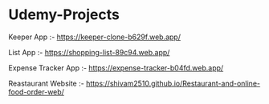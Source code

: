 # Udemy-Projects

Keeper App :- https://keeper-clone-b629f.web.app/



List App :- https://shopping-list-89c94.web.app/



Expense Tracker App :- https://expense-tracker-b04fd.web.app/



Reastaurant Website :- https://shivam2510.github.io/Restaurant-and-online-food-order-web/
